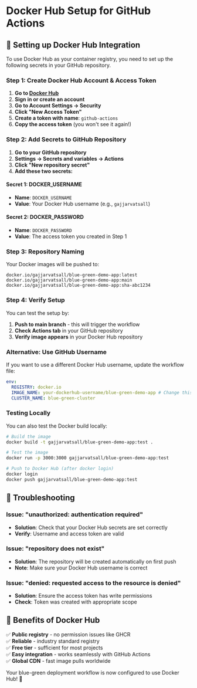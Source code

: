 # Docker Hub Setup for GitHub Actions

## 🐋 Setting up Docker Hub Integration

To use Docker Hub as your container registry, you need to set up the following secrets in your GitHub repository.

### Step 1: Create Docker Hub Account & Access Token

1. **Go to [Docker Hub](https://hub.docker.com/)**
2. **Sign in or create an account**
3. **Go to Account Settings → Security**
4. **Click "New Access Token"**
5. **Create a token with name**: `github-actions`
6. **Copy the access token** (you won't see it again!)

### Step 2: Add Secrets to GitHub Repository

1. **Go to your GitHub repository**
2. **Settings → Secrets and variables → Actions**
3. **Click "New repository secret"**
4. **Add these two secrets:**

#### Secret 1: DOCKER_USERNAME

- **Name**: `DOCKER_USERNAME`
- **Value**: Your Docker Hub username (e.g., `gajjarvatsall`)

#### Secret 2: DOCKER_PASSWORD

- **Name**: `DOCKER_PASSWORD`
- **Value**: The access token you created in Step 1

### Step 3: Repository Naming

Your Docker images will be pushed to:

```
docker.io/gajjarvatsall/blue-green-demo-app:latest
docker.io/gajjarvatsall/blue-green-demo-app:main
docker.io/gajjarvatsall/blue-green-demo-app:sha-abc1234
```

### Step 4: Verify Setup

You can test the setup by:

1. **Push to main branch** - this will trigger the workflow
2. **Check Actions tab** in your GitHub repository
3. **Verify image appears** in your Docker Hub repository

### Alternative: Use GitHub Username

If you want to use a different Docker Hub username, update the workflow file:

```yaml
env:
  REGISTRY: docker.io
  IMAGE_NAME: your-dockerhub-username/blue-green-demo-app # Change this
  CLUSTER_NAME: blue-green-cluster
```

### Testing Locally

You can also test the Docker build locally:

```bash
# Build the image
docker build -t gajjarvatsall/blue-green-demo-app:test .

# Test the image
docker run -p 3000:3000 gajjarvatsall/blue-green-demo-app:test

# Push to Docker Hub (after docker login)
docker login
docker push gajjarvatsall/blue-green-demo-app:test
```

## 🔧 Troubleshooting

### Issue: "unauthorized: authentication required"

- **Solution**: Check that your Docker Hub secrets are set correctly
- **Verify**: Username and access token are valid

### Issue: "repository does not exist"

- **Solution**: The repository will be created automatically on first push
- **Note**: Make sure your Docker Hub username is correct

### Issue: "denied: requested access to the resource is denied"

- **Solution**: Ensure the access token has write permissions
- **Check**: Token was created with appropriate scope

## 🎯 Benefits of Docker Hub

✅ **Public registry** - no permission issues like GHCR  
✅ **Reliable** - industry standard registry  
✅ **Free tier** - sufficient for most projects  
✅ **Easy integration** - works seamlessly with GitHub Actions  
✅ **Global CDN** - fast image pulls worldwide

Your blue-green deployment workflow is now configured to use Docker Hub! 🚀
